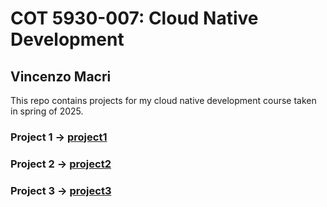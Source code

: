 # COT 5930-007: Cloud Native Development
## Vincenzo Macri

This repo contains projects for my cloud native development course taken in spring of 2025.

### Project 1 -> [project1](https://github.com/vmacri7/fau-cloud-dev/tree/main/project1)

### Project 2 -> [project2](https://github.com/vmacri7/fau-cloud-dev/tree/main/project2)

### Project 3 -> [project3](https://github.com/vmacri7/fau-cloud-dev-p3)
